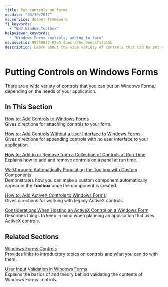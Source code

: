 ```yaml
---
title: Put controls on forms
ms.date: "03/30/2017"
ms.service: dotnet-framework
f1_keywords:
  - "ENV.Window.Toolbox"
helpviewer_keywords:
  - "Windows Forms controls, adding to form"
ms.assetid: 997508f2-87e5-4bec-a78e-9eec8f1fb15b
description: Learn about the wide variety of controls that can be put on Windows Forms, depending on the needs of an application.
---
```

# Putting Controls on Windows Forms

There are a wide variety of controls that you can put on Windows Forms, depending on the needs of your application.

## In This Section

[How to: Add Controls to Windows Forms](how-to-add-to-a-form.md)\
Gives directions for attaching controls to your form.

[How to: Add Controls Without a User Interface to Windows Forms](how-to-add-controls-without-a-user-interface-to-windows-forms.md)\
Gives directions for appending controls with no user interface to your application.

[How to: Add to or Remove from a Collection of Controls at Run Time](how-to-add-to-or-remove-from-a-collection-of-controls-at-run-time.md)\
Explains how to add and remove controls on a panel at run time.

[Walkthrough: Automatically Populating the Toolbox with Custom Components](walkthrough-automatically-populating-the-toolbox-with-custom-components.md)\
Demonstrates how you can make a custom component automatically appear in the **Toolbox** once the component is created.

[How to: Add ActiveX Controls to Windows Forms](how-to-add-activex-controls-to-windows-forms.md)\
Gives directions for working with legacy ActiveX controls.

[Considerations When Hosting an ActiveX Control on a Windows Form](considerations-when-hosting-an-activex-control-on-a-windows-form.md)\
Describes things to keep in mind when planning an application that uses ActiveX controls.

## Related Sections

[Windows Forms Controls](overview.md)\
Provides links to introductory topics on controls and what you can do with them.

[User Input Validation in Windows Forms](../input-keyboard/validation.md)\
Explains the basics of and theory behind validating the contents of Windows Forms controls.
